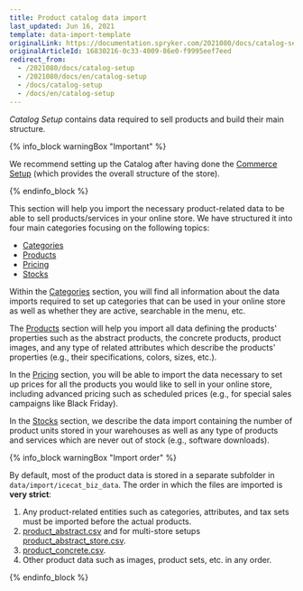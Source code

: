 ```yaml
---
title: Product catalog data import
last_updated: Jun 16, 2021
template: data-import-template
originalLink: https://documentation.spryker.com/2021080/docs/catalog-setup
originalArticleId: 16830216-0c33-4009-86e0-f9995eef7eed
redirect_from:
  - /2021080/docs/catalog-setup
  - /2021080/docs/en/catalog-setup
  - /docs/catalog-setup
  - /docs/en/catalog-setup
---
```


*Catalog Setup* contains data required to sell products and build their main structure.

{% info_block warningBox "Important" %}

We recommend setting up the Catalog after having done the [Commerce Setup](/docs/scos/dev/data-import/{{page.version}}/data-import-categories/commerce-setup/commerce-setup.html) (which provides the overall structure of the store).

{% endinfo_block %}

This section will help you import the necessary product-related data to be able to sell products/services in your online store. We have structured it into four main categories focusing on the following topics:

* [Categories](/docs/pbc/all/product-information-management/{{page.version}}/import-and-export-data/categories-data-import/categories-data-import.html)
* [Products](/docs/scos/dev/data-import/{{page.version}}/data-import-categories/catalog-setup/products/products.html)
* [Pricing](/docs/pbc/all/price-management/import-and-export-data/import-of-prices.html)
* [Stocks](/docs/scos/dev/data-import/{{page.version}}/data-import-categories/catalog-setup/stocks/stocks.html)

Within the [Categories](/docs/pbc/all/product-information-management/{{page.version}}/import-and-export-data/categories-data-import/categories-data-import.html) section, you will find all information about the data imports required to set up categories that can be used in your online store as well as whether they are active, searchable in the menu, etc.

The  [Products](/docs/scos/dev/data-import/{{page.version}}/data-import-categories/catalog-setup/products/products.html) section will help you import all data defining the products' properties such as the abstract products, the concrete products, product images, and any type of related attributes which describe the products' properties (e.g., their specifications, colors, sizes, etc.).

In the [Pricing](/docs/pbc/all/price-management/import-and-export-data/import-of-prices.html) section, you will be able to import the data necessary to set up prices for all the products you would like to sell in your online store, including advanced pricing such as scheduled prices (e.g., for special sales campaigns like Black Friday).

In the  [Stocks](/docs/scos/dev/data-import/{{page.version}}/data-import-categories/catalog-setup/stocks/stocks.html) section, we describe the data import containing the number of product units stored in your warehouses as well as any type of products and services which are never out of stock (e.g., software downloads).


{% info_block warningBox "Import order" %}

By default, most of the product data is stored in a separate subfolder in `data/import/icecat_biz_data`. The order in which the files are imported is **very strict**:

1. Any product-related entities such as categories, attributes, and tax sets must be imported before the actual products.
2. [product_abstract.csv](/docs/pbc/all/product-information-management/{{page.version}}/import-and-export-data/products-data-import/file-details-product-abstract.csv.html) and for multi-store setups [product_abstract_store.csv](/docs/pbc/all/product-information-management/{{page.version}}/import-and-export-data/products-data-import/file-details-product-abstract-store.csv.html).
3. [product_concrete.csv](/docs/pbc/all/product-information-management/{{page.version}}/import-and-export-data/products-data-import/file-details-product-concrete.csv.html).
4. Other product data such as images, product sets, etc. in any order.

{% endinfo_block %}
